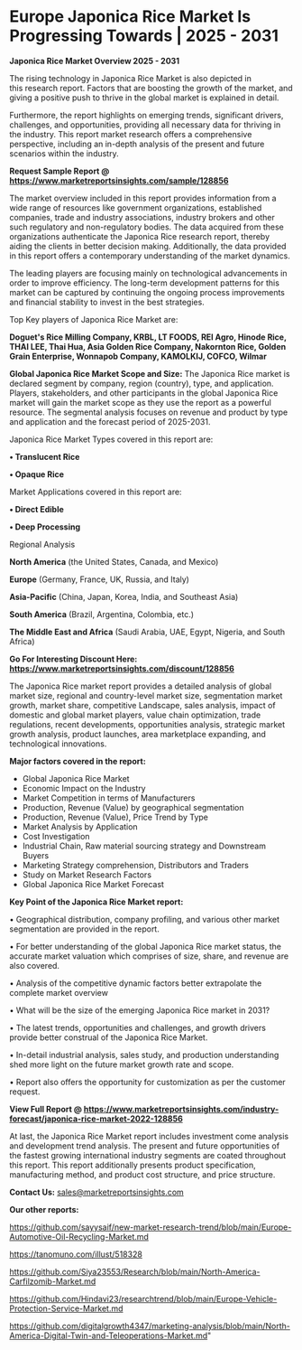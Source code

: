 # Europe Japonica Rice Market Is Progressing Towards | 2025 - 2031

<Strong> Japonica Rice Market Overview 2025 - 2031</strong>

The rising technology in Japonica Rice Market is also depicted in this research report. Factors that are boosting the growth of the market, and giving a positive push to thrive in the global market is explained in detail.

Furthermore, the report highlights on emerging trends, significant drivers, challenges, and opportunities, providing all necessary data for thriving in the industry. This report market research offers a comprehensive perspective, including an in-depth analysis of the present and future scenarios within the industry.

<strong>Request Sample Report @ <a href=https://www.marketreportsinsights.com/sample/128856>https://www.marketreportsinsights.com/sample/128856</a></strong>

The market overview included in this report provides information from a wide range of resources like government organizations, established companies, trade and industry associations, industry brokers and other such regulatory and non-regulatory bodies. The data acquired from these organizations authenticate the Japonica Rice research report, thereby aiding the clients in better decision making. Additionally, the data provided in this report offers a contemporary understanding of the market dynamics.

The leading players are focusing mainly on technological advancements in order to improve efficiency. The long-term development patterns for this market can be captured by continuing the ongoing process improvements and financial stability to invest in the best strategies.

Top Key players of Japonica Rice Market are:

<strong>Doguet's Rice Milling Company, KRBL, LT FOODS, REI Agro, Hinode Rice, THAI LEE, Thai Hua, Asia Golden Rice Company, Nakornton Rice, Golden Grain Enterprise, Wonnapob Company, KAMOLKIJ, COFCO, Wilmar</strong>

<strong><b>Global Japonica Rice Market Scope and Size:</b></strong>
The Japonica Rice market is declared segment by company, region (country), type, and application. Players, stakeholders, and other participants in the global Japonica Rice market will gain the market scope as they use the report as a powerful resource. The segmental analysis focuses on revenue and product by type and application and the forecast period of 2025-2031.

Japonica Rice Market Types covered in this report are:

<strong>• Translucent Rice

• Opaque Rice</strong>

Market Applications covered in this report are:

<strong>• Direct Edible

• Deep Processing</strong> 

Regional Analysis

<strong>North America</strong> (the United States, Canada, and Mexico)

<strong>Europe</strong> (Germany, France, UK, Russia, and Italy)

<strong>Asia-Pacific</strong> (China, Japan, Korea, India, and Southeast Asia)

<strong>South America</strong> (Brazil, Argentina, Colombia, etc.)

<strong>The Middle East and Africa</strong> (Saudi Arabia, UAE, Egypt, Nigeria, and South Africa)

<strong>Go For Interesting Discount Here: <a href=https://www.marketreportsinsights.com/discount/128856>https://www.marketreportsinsights.com/discount/128856</a></strong>

The Japonica Rice market report provides a detailed analysis of global market size, regional and country-level market size, segmentation market growth, market share, competitive Landscape, sales analysis, impact of domestic and global market players, value chain optimization, trade regulations, recent developments, opportunities analysis, strategic market growth analysis, product launches, area marketplace expanding, and technological innovations.

<strong><b>Major factors covered in the report:</b></strong>
<ul>
  <li>Global Japonica Rice Market </li>
  <li>Economic Impact on the Industry</li>
  <li>Market Competition in terms of Manufacturers</li>
  <li>Production, Revenue (Value) by geographical segmentation</li>
  <li>Production, Revenue (Value), Price Trend by Type</li>
  <li>Market Analysis by Application</li>
  <li>Cost Investigation</li>
  <li>Industrial Chain, Raw material sourcing strategy and Downstream Buyers</li>
  <li>Marketing Strategy comprehension, Distributors and Traders</li>
  <li>Study on Market Research Factors</li>
  <li>Global Japonica Rice Market Forecast</li>
</ul>

<strong><b>Key Point of the Japonica Rice Market report:</b></strong>

• Geographical distribution, company profiling, and various other market segmentation are provided in the report.

• For better understanding of the global Japonica Rice market status, the accurate market valuation which comprises of size, share, and revenue are also covered.

• Analysis of the competitive dynamic factors better extrapolate the complete market overview

• What will be the size of the emerging Japonica Rice market in 2031?

• The latest trends, opportunities and challenges, and growth drivers provide better construal of the Japonica Rice Market.

• In-detail industrial analysis, sales study, and production understanding shed more light on the future market growth rate and scope.

• Report also offers the opportunity for customization as per the customer request.

<strong><b>View Full Report @ <a href=https://www.marketreportsinsights.com/industry-forecast/japonica-rice-market-2022-128856>https://www.marketreportsinsights.com/industry-forecast/japonica-rice-market-2022-128856</a></b></strong>


At last, the Japonica Rice Market report includes investment come analysis and development trend analysis. The present and future opportunities of the fastest growing international industry segments are coated throughout this report. This report additionally presents product specification, manufacturing method, and product cost structure, and price structure.

<strong>Contact Us:</strong>
sales@marketreportsinsights.com

<strong>Our other reports:</strong>

<a href=https://github.com/sayysaif/new-market-research-trend/blob/main/Europe-Automotive-Oil-Recycling-Market.md>https://github.com/sayysaif/new-market-research-trend/blob/main/Europe-Automotive-Oil-Recycling-Market.md</a>

<a href=https://tanomuno.com/illust/518328>https://tanomuno.com/illust/518328</a>

<a href=https://github.com/Siya23553/Research/blob/main/North-America-Carfilzomib-Market.md>https://github.com/Siya23553/Research/blob/main/North-America-Carfilzomib-Market.md</a>

<a href=https://github.com/Hindavi23/researchtrend/blob/main/Europe-Vehicle-Protection-Service-Market.md>https://github.com/Hindavi23/researchtrend/blob/main/Europe-Vehicle-Protection-Service-Market.md</a>

<a href=https://github.com/digitalgrowth4347/marketing-analysis/blob/main/North-America-Digital-Twin-and-Teleoperations-Market.md>https://github.com/digitalgrowth4347/marketing-analysis/blob/main/North-America-Digital-Twin-and-Teleoperations-Market.md</a>"
